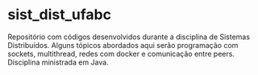 # sist_dist_ufabc
Repositório com códigos desenvolvidos durante a disciplina de Sistemas Distribuídos. Alguns tópicos abordados aqui serão programação com sockets, multithread, redes com docker e comunicação entre peers. Disciplina ministrada em Java.
